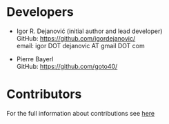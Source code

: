 # Developers

- Igor R. Dejanović (initial author and lead developer)<br>
  GitHub: https://github.com/igordejanovic/<br>
  email: igor DOT dejanovic AT gmail DOT com

- Pierre Bayerl<br>
  GitHub: https://github.com/goto40/


# Contributors

For the full information about contributions see
[here](https://github.com/textX/textX-dev/graphs/contributors)

